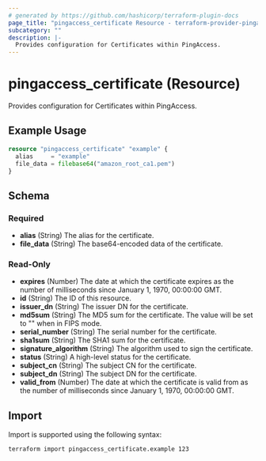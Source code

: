 ```yaml
---
# generated by https://github.com/hashicorp/terraform-plugin-docs
page_title: "pingaccess_certificate Resource - terraform-provider-pingaccess"
subcategory: ""
description: |-
  Provides configuration for Certificates within PingAccess.
---
```


# pingaccess_certificate (Resource)

Provides configuration for Certificates within PingAccess.

## Example Usage

```terraform
resource "pingaccess_certificate" "example" {
  alias     = "example"
  file_data = filebase64("amazon_root_ca1.pem")
}
```

<!-- schema generated by tfplugindocs -->
## Schema

### Required

- **alias** (String) The alias for the certificate.
- **file_data** (String) The base64-encoded data of the certificate.

### Read-Only

- **expires** (Number) The date at which the certificate expires as the number of milliseconds since January 1, 1970, 00:00:00 GMT.
- **id** (String) The ID of this resource.
- **issuer_dn** (String) The issuer DN for the certificate.
- **md5sum** (String) The MD5 sum for the certificate. The value will be set to "" when in FIPS mode.
- **serial_number** (String) The serial number for the certificate.
- **sha1sum** (String) The SHA1 sum for the certificate.
- **signature_algorithm** (String) The algorithm used to sign the certificate.
- **status** (String) A high-level status for the certificate.
- **subject_cn** (String) The subject CN for the certificate.
- **subject_dn** (String) The subject DN for the certificate.
- **valid_from** (Number) The date at which the certificate is valid from as the number of milliseconds since January 1, 1970, 00:00:00 GMT.

## Import

Import is supported using the following syntax:

```shell
terraform import pingaccess_certificate.example 123
```
